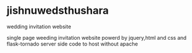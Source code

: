 # jishnuwedsthushara
wedding invitation website 

single page weeding invitation website powerd by jquery,html and css and flask-tornado server side code to host without apache


